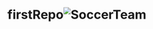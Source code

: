# firstRepo![SoccerTeam](https://github.com/isabellekiser/soccerTeam/assets/149964200/73b3335d-aba2-4f41-bdd7-81c743847b99)
